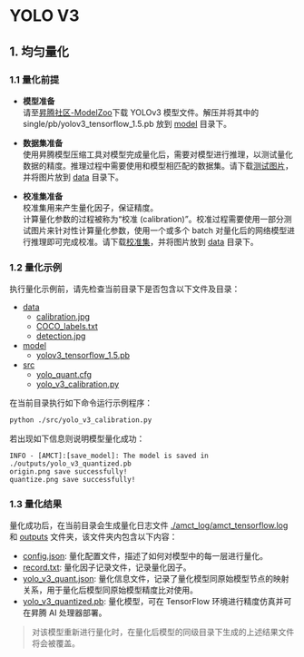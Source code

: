# YOLO V3

## 1. 均匀量化

### 1.1 量化前提

+ **模型准备**  
请至[昇腾社区-ModelZoo](https://ascend.huawei.com/zh/#/software/modelzoo/detail/C/210261e64adc42d2b3d84c447844e4c7)下载 YOLOv3 模型文件。解压并将其中的 single/pb/yolov3_tensorflow_1.5.pb 放到 [model](./model/) 目录下。

+ **数据集准备**  
使用昇腾模型压缩工具对模型完成量化后，需要对模型进行推理，以测试量化数据的精度。推理过程中需要使用和模型相匹配的数据集。请下载[测试图片](https://obs-9be7.obs.cn-east-2.myhuaweicloud.com/models/yolo_v3_calibration/detection.jpg)，并将图片放到 [data](./data/) 目录下。

+ **校准集准备**  
校准集用来产生量化因子，保证精度。  
计算量化参数的过程被称为“校准 (calibration)”。校准过程需要使用一部分测试图片来针对性计算量化参数，使用一个或多个 batch 对量化后的网络模型进行推理即可完成校准。请下载[校准集](https://obs-9be7.obs.cn-east-2.myhuaweicloud.com/models/yolo_v3_calibration/calibration.jpg)，并将图片放到 [data](./data/) 目录下。

### 1.2 量化示例

执行量化示例前，请先检查当前目录下是否包含以下文件及目录：

+ [data](./data/)
  + [calibration.jpg](./data/calibration.jpg)
  + [COCO_labels.txt](./data/COCO_labels.txt)
  + [detection.jpg](./data/detection.jpg)
+ [model](./model/)
  + [yolov3_tensorflow_1.5.pb](./model/yolov3_tensorflow_1.5.pb)
+ [src](./src/)
  + [yolo_quant.cfg](./src/yolo_quant.cfg)
  + [yolo_v3_calibration.py](./src/yolo_v3_calibration.py)

在当前目录执行如下命令运行示例程序：

```bash
python ./src/yolo_v3_calibration.py
```

若出现如下信息则说明模型量化成功：

```none
INFO - [AMCT]:[save_model]: The model is saved in ./outputs/yolo_v3_quantized.pb
origin.png save successfully!
quantize.png save successfully!
```

### 1.3 量化结果

量化成功后，在当前目录会生成量化日志文件 [./amct_log/amct_tensorflow.log](./amct_log/amct_tensorflow.log) 和 [outputs](./outputs/) 文件夹，该文件夹内包含以下内容：

+ [config.json](./outputs/config.json): 量化配置文件，描述了如何对模型中的每一层进行量化。
+ [record.txt](./outputs/record.txt): 量化因子记录文件，记录量化因子。
+ [yolo_v3_quant.json](./outputs/yolo_v3_quant.json): 量化信息文件，记录了量化模型同原始模型节点的映射关系，用于量化后模型同原始模型精度比对使用。
+ [yolo_v3_quantized.pb](./outputs/yolo_v3_quantized.pb): 量化模型，可在 TensorFlow 环境进行精度仿真并可在昇腾 AI 处理器部署。

> 对该模型重新进行量化时，在量化后模型的同级目录下生成的上述结果文件将会被覆盖。
